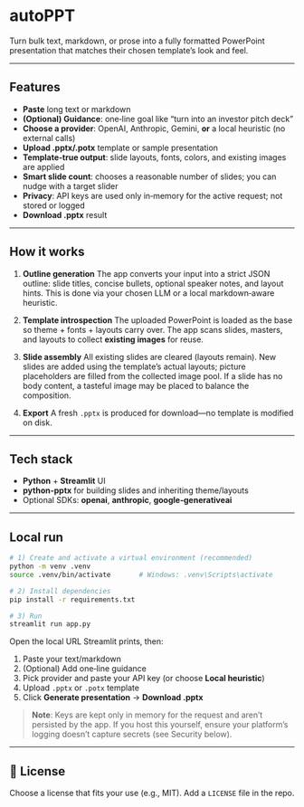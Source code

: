 # autoPPT
Turn bulk text, markdown, or prose into a fully formatted PowerPoint presentation that matches their chosen template’s look and feel.

---

## Features

* **Paste** long text or markdown
* **(Optional) Guidance**: one‑line goal like “turn into an investor pitch deck”
* **Choose a provider**: OpenAI, Anthropic, Gemini, **or** a local heuristic (no external calls)
* **Upload .pptx/.potx** template or sample presentation
* **Template‑true output**: slide layouts, fonts, colors, and existing images are applied
* **Smart slide count**: chooses a reasonable number of slides; you can nudge with a target slider
* **Privacy**: API keys are used only in‑memory for the active request; not stored or logged
* **Download .pptx** result

---

## How it works

1. **Outline generation**
   The app converts your input into a strict JSON outline: slide titles, concise bullets, optional speaker notes, and layout hints. This is done via your chosen LLM or a local markdown‑aware heuristic.

2. **Template introspection**
   The uploaded PowerPoint is loaded as the base so theme + fonts + layouts carry over. The app scans slides, masters, and layouts to collect **existing images** for reuse.

3. **Slide assembly**
   All existing slides are cleared (layouts remain). New slides are added using the template’s actual layouts; picture placeholders are filled from the collected image pool. If a slide has no body content, a tasteful image may be placed to balance the composition.

4. **Export**
   A fresh `.pptx` is produced for download—no template is modified on disk.

---

## Tech stack

* **Python** + **Streamlit** UI
* **python-pptx** for building slides and inheriting theme/layouts
* Optional SDKs: **openai**, **anthropic**, **google‑generativeai**

---

## Local run

```bash
# 1) Create and activate a virtual environment (recommended)
python -m venv .venv
source .venv/bin/activate       # Windows: .venv\Scripts\activate

# 2) Install dependencies
pip install -r requirements.txt

# 3) Run
streamlit run app.py
```

Open the local URL Streamlit prints, then:

1. Paste your text/markdown
2. (Optional) Add one‑line guidance
3. Pick provider and paste your API key (or choose **Local heuristic**)
4. Upload `.pptx` or `.potx` template
5. Click **Generate presentation** → **Download .pptx**

> **Note**: Keys are kept only in memory for the request and aren’t persisted by the app. If you host this yourself, ensure your platform’s logging doesn’t capture secrets (see Security below).

---



## 📄 License

Choose a license that fits your use (e.g., MIT). Add a `LICENSE` file in the repo.
